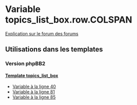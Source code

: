 # Variable topics_list_box.row.COLSPAN
[Explication sur le forum des forums](http://forum.forumactif.com/t294113-listing-des-variables#topics_list_box.row.COLSPAN)
## Utilisations dans les templates
### Version phpBB2
#### [Template topics_list_box](subsilver/topics_list_box.md)
* [Variable à la ligne 40](../subsilver/topics_list_box.tpl#L40)
* [Variable à la ligne 81](../subsilver/topics_list_box.tpl#L81)
* [Variable à la ligne 85](../subsilver/topics_list_box.tpl#L85)